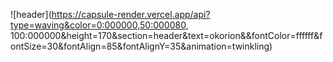 ![header](https://capsule-render.vercel.app/api?type=waving&color=0:000000,50:000080, 100:000000&height=170&section=header&text=okorion&&fontColor=ffffff&fontSize=30&fontAlign=85&fontAlignY=35&animation=twinkling)


<!--
**okorion/okorion** is a ✨ _special_ ✨ repository because its `README.md` (this file) appears on your GitHub profile.

Here are some ideas to get you started:

- 🔭 I’m currently working on ...
- 🌱 I’m currently learning ...
- 👯 I’m looking to collaborate on ...
- 🤔 I’m looking for help with ...
- 💬 Ask me about ...
- 📫 How to reach me: ...
- 😄 Pronouns: ...
- ⚡ Fun fact: ...
-->
